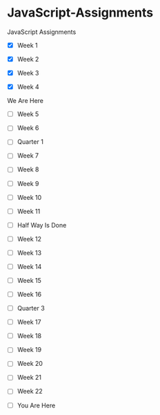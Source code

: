 # JavaScript-Assignments
JavaScript Assignments

- [x] Week 1

- [x] Week 2

- [x] Week 3

- [x] Week 4


We Are Here

- [ ] Week 5

- [ ] Week 6

- [ ] Quarter 1 

- [ ] Week 7

- [ ] Week 8

- [ ] Week 9

- [ ] Week 10

- [ ] Week 11

- [ ] Half Way Is Done

- [ ] Week 12

- [ ] Week 13

- [ ] Week 14

- [ ] Week 15

- [ ] Week 16

- [ ] Quarter 3

- [ ] Week 17

- [ ] Week 18

- [ ] Week 19

- [ ] Week 20

- [ ] Week 21

- [ ] Week 22

- [ ] You Are Here
